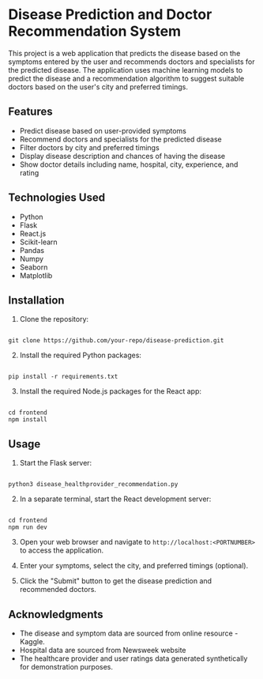 # Disease Prediction and Doctor Recommendation System

This project is a web application that predicts the disease based on the symptoms entered by the user and recommends doctors and specialists for the predicted disease. The application uses machine learning models to predict the disease and a recommendation algorithm to suggest suitable doctors based on the user's city and preferred timings.

## Features

- Predict disease based on user-provided symptoms
- Recommend doctors and specialists for the predicted disease
- Filter doctors by city and preferred timings
- Display disease description and chances of having the disease
- Show doctor details including name, hospital, city, experience, and rating

## Technologies Used

- Python
- Flask
- React.js
- Scikit-learn
- Pandas
- Numpy
- Seaborn
- Matplotlib

## Installation

1. Clone the repository:

```

git clone https://github.com/your-repo/disease-prediction.git

```

2. Install the required Python packages:

```

pip install -r requirements.txt

```

3. Install the required Node.js packages for the React app:

```

cd frontend
npm install

```

## Usage

1. Start the Flask server:

```

python3 disease_healthprovider_recommendation.py

```

2. In a separate terminal, start the React development server:

```

cd frontend
npm run dev

```

3. Open your web browser and navigate to `http://localhost:<PORTNUMBER>` to access the application.

4. Enter your symptoms, select the city, and preferred timings (optional).

5. Click the "Submit" button to get the disease prediction and recommended doctors.

## Acknowledgments

- The disease and symptom data are sourced from online resource - Kaggle.
- Hospital data are sourced from Newsweek website
- The healthcare provider and user ratings data generated synthetically for demonstration purposes.
